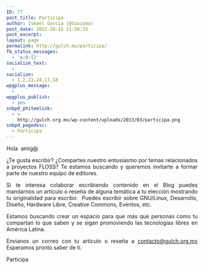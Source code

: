 ```yaml
---
ID: 77
post_title: Participa
author: Ismael Garcia (@tuxisma)
post_date: 2012-10-15 21:56:33
post_excerpt:
layout: page
permalink: http://gulch.mx/participa/
fb_status_messages:
  - 'a:0:{}'
socialize_text:
  - 
socialize:
  - 1,2,22,24,17,18
wpgplus_message:
  - 
wpgplus_publish:
  - yes
snbpd_phitemlink:
  - >
    http://gulch.org.mx/wp-content/uploads/2013/03/participa.png
snbpd_pagedesc:
  - Participa
---
```

<p dir="ltr" style="text-align: justify;">Hola  amig@</p>
<p dir="ltr" style="text-align: justify;">¿Te gusta escribir? ¿Compartes nuestro entusiasmo por temas relacionados a proyectos FLOSS? Te estamos buscando y queremos invitarte a formar parte de nuestro equipo de editores.</p>
<p dir="ltr" style="text-align: justify;">Si te interesa colaborar escribiendo contenido en el Blog puedes mandarnos un artículo o reseña de alguna temática a tu elección mostrando tu originalidad para escribir.  Puedes escribir sobre GNU/Linux, Desarrollo, Diseño, Hardware Libre, Creative Commons, Eventos, etc.</p>
<p dir="ltr" style="text-align: justify;">Estamos buscando crear un espacio para que más que personas como tu compartan lo que saben y se sigan promoviendo las tecnologías libres en América Latina.</p>
<p dir="ltr" style="text-align: justify;">Envianos un correo con tu artículo o reseña a <a title="Contacto GNU/Linux Latam" href="mailto:contacto@gulch.org.mx">contacto@gulch.org.mx</a> Esperamos pronto saber de ti.</p>
<p dir="ltr" style="text-align: justify;">Participa</p>